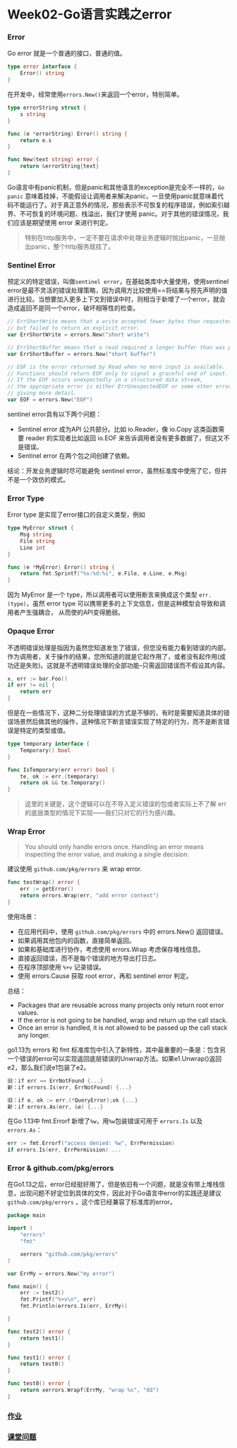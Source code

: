 # Week02-Go语言实践之error

### Error

Go error 就是一个普通的接口，普通的值。

```go
type error interface {
	Error() string
}	
```

在开发中，经常使用`errors.New()`来返回一个error，特别简单。

```go
type errorString struct {
	s string
}

func (e *errorString) Error() string {
	return e.s
}

func New(text string) error {
	return &errorString{text}
}
```

Go语言中有panic机制，但是panic和其他语言的exception是完全不一样的，`Go panic` 意味着挂掉，不能假设让调用者来解决panic，一旦使用panic就意味着代码不能运行了。对于真正意外的情况，那些表示不可恢复的程序错误，例如索引越界、不可恢复的环境问题、栈溢出，我们才使用 panic。对于其他的错误情况，我们应该是期望使用 error 来进行判定。

>特别在http服务中，一定不要在请求中处理业务逻辑时抛出panic，一旦抛出panic，整个http服务就挂了。

### Sentinel Error

预定义的特定错误，叫做`sentinel error`，在基础类库中大量使用，使用sentinel error是最不灵活的错误处理策略，因为调用方比较使用==将结果与预先声明的值进行比较。当想要加入更多上下文到错误中时，则相当于新增了一个error，就会造成返回不是同一个error，破坏相等性的检查。

```go
// ErrShortWrite means that a write accepted fewer bytes than requested
// but failed to return an explicit error.
var ErrShortWrite = errors.New("short write")

// ErrShortBuffer means that a read required a longer buffer than was provided.
var ErrShortBuffer = errors.New("short buffer")

// EOF is the error returned by Read when no more input is available.
// Functions should return EOF only to signal a graceful end of input.
// If the EOF occurs unexpectedly in a structured data stream,
// the appropriate error is either ErrUnexpectedEOF or some other error
// giving more detail.
var EOF = errors.New("EOF")
```

sentinel error具有以下两个问题：

* Sentinel error 成为API 公共部分。比如 io.Reader，像 io.Copy 这类函数需要 reader 的实现者比如返回 io.EOF 来告诉调用者没有更多数据了，但这又不是错误。
* Sentinel error 在两个包之间创建了依赖。

结论：开发业务逻辑时尽可能避免 sentinel error，虽然标准库中使用了它，但并不是一个效仿的模式。

### Error Type

Error type 是实现了error接口的自定义类型，例如

```go
type MyError struct {
	Msg string
	File string
	Line int
}

func (e *MyError) Error() string {
	return fmt.Sprintf("%s:%d:%s", e.File, e.Line, e.Msg)
}
```

因为 MyError 是一个 type，所以调用者可以使用断言来换成这个类型 `err.(type)`，虽然 error type 可以携带更多的上下文信息，但是这种模型会导致和调用者产生强耦合， 从而使的API变得脆弱。

### Opaque Error

不透明错误处理是指因为虽然您知道发生了错误，但您没有能力看到错误的内部。作为调用者，关于操作的结果，您所知道的就是它起作用了，或者没有起作用(成功还是失败)。这就是不透明错误处理的全部功能–只需返回错误而不假设其内容。

```go
x, err := bar.Foo()
if err != nil {
	return err
}
```

但是在一些情况下，这种二分处理错误的方式是不够的，有时是需要知道具体的错误场景然后做其他的操作，这种情况下断言错误实现了特定的行为，而不是断言错误是特定的类型或值。

```go
type temporary interface {
	Temporary() bool
}

func IsTemporary(err error) bool {
	te, ok := err.(temporary)
	return ok && te.Temporary()
}
```

> 这里的关键是，这个逻辑可以在不导入定义错误的包或者实际上不了解 err 的底层类型的情况下实现——我们只对它的行为感兴趣。

### Wrap Error

> You should only handle errors once. Handling an error means inspecting the error value, and making a single decision.

建议使用 `github.com/pkg/errors` 来 wrap error.

```go
func testWrap() error {
	err := getError()
	return errors.Wrap(err, "add error context")
}
```

使用场景：

* 在应用代码中，使用 `github.com/pkg/errors` 中的 errors.New() 返回错误。
* 如果调用其他包内的函数，直接简单返回。
* 如果和基础库进行协作，考虑使用 errors.Wrap 考虑保存堆栈信息。
* 直接返回错误，而不是每个错误的地方导出打日志。
* 在程序顶部使用 `%+v` 记录错误。
* 使用 errors.Cause 获取 root error，再和 sentinel error 判定。

总结：

* Packages that are reusable across many projects only return root error values. 
* If the error is not going to be handled, wrap and return up the call stack.
* Once an error is handled, it is not allowed to be passed up the call stack any longer.

go1.13为 errors 和 fmt 标准库包中引入了新特性，其中最重要的一条是：包含另一个错误的error可以实现返回底层错误的Unwrap方法。如果e1.Unwrap()返回e2，那么我们说e1包装了e2。

```go
旧：if err == ErrNotFound {...}
新：if errors.Is(err, ErrNotFound) {...}

旧：if e, ok := err.(*QueryError);ok {...}
新：if errors.As(err, &e) {...}
```

在Go 1.13中 fmt.Errorf 新增了`%w`，用`%w`包装错误可用于 `errors.Is` 以及 `errors.As`：

```go
err := fmt.Errorf("access denied: %w", ErrPermission)
if errors.Is(err, ErrPermission) ...	
```

### Error & github.com/pkg/errors

在Go1.13之后，error已经挺好用了，但是依旧有一个问题，就是没有带上堆栈信息，出现问题不好定位到具体的文件，因此对于Go语言中error的实践还是建议 `github.com/pkg/errors` ，这个库已经兼容了标准库的error。

```go
package main

import (
	"errors"
	"fmt"

	xerrors "github.com/pkg/errors"
)

var ErrMy = errors.New("my error")

func main() {
	err := test2()
	fmt.Printf("%+v\n", err)
	fmt.Println(errors.Is(err, ErrMy))

}

func test2() error {
	return test1()
}

func test1() error {
	return test0()
}

func test0() error {
	return xerrors.Wrapf(ErrMy, "wrap %s", "dd")
}

```

### [作业](README.md)

### [课堂问题](https://shimo.im/docs/R6gP8qyvWqJrgRCk)



